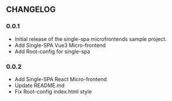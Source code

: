 ## CHANGELOG

### 0.0.1

- Initial release of the single-spa microfrontends sample project.
- Add Single-SPA Vue3 Micro-frontend
- Add Root-config for single-spa

### 0.0.2

- Add Single-SPA React Micro-frontend
- Update README.md
- Fix Root-config index.html style
